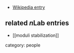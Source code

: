 
* [Wikipedia entry](https://en.wikipedia.org/wiki/Fernando_Quevedo)

## related $n$Lab entries

* [[moduli stabilization]]

category: people